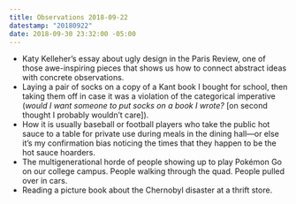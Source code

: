 ```yaml
---
title: Observations 2018-09-22
datestamp: "20180922"
date: 2018-09-30 23:32:00 -05:00
---
```


- Katy Kelleher’s essay about ugly design in the Paris Review, one of those awe-inspiring pieces that shows us how to connect abstract ideas with concrete observations.
- Laying a pair of socks on a copy of a Kant book I bought for school, then taking them off in case it was a violation of the categorical imperative (*would I want someone to put socks on a book I wrote?* [on second thought I probably wouldn’t care]).
- How it is usually baseball or football players who take the public hot sauce to a table for private use during meals in the dining hall—or else it’s my confirmation bias noticing the times that they happen to be the hot sauce hoarders.
- The multigenerational horde of people showing up to play Pokémon Go on our college campus. People walking through the quad. People pulled over in cars.
- Reading a picture book about the Chernobyl disaster at a thrift store.
